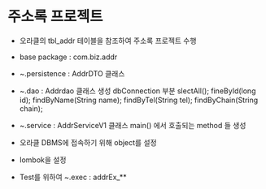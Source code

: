 # 주소록  프로젝트

* 오라클의 tbl_addr 테이블을 참조하여 주소록 프로젝트 수행
* base package : com.biz.addr
* ~.persistence : AddrDTO 클래스
* ~.dao : Addrdao 클래스 생성
	dbConnection 부분
	slectAll();
	fineById(long id);
	findByName(String name);
	findByTel(String tel);
	findByChain(String chain);
	
* ~.service : AddrServiceV1 클래스
	main() 에서 호출되는 method 들 생성
	
* 오라클 DBMS에 접속하기 위해 object를 설정
* lombok을 설정

* Test를 위하여 ~.exec : addrEx_**